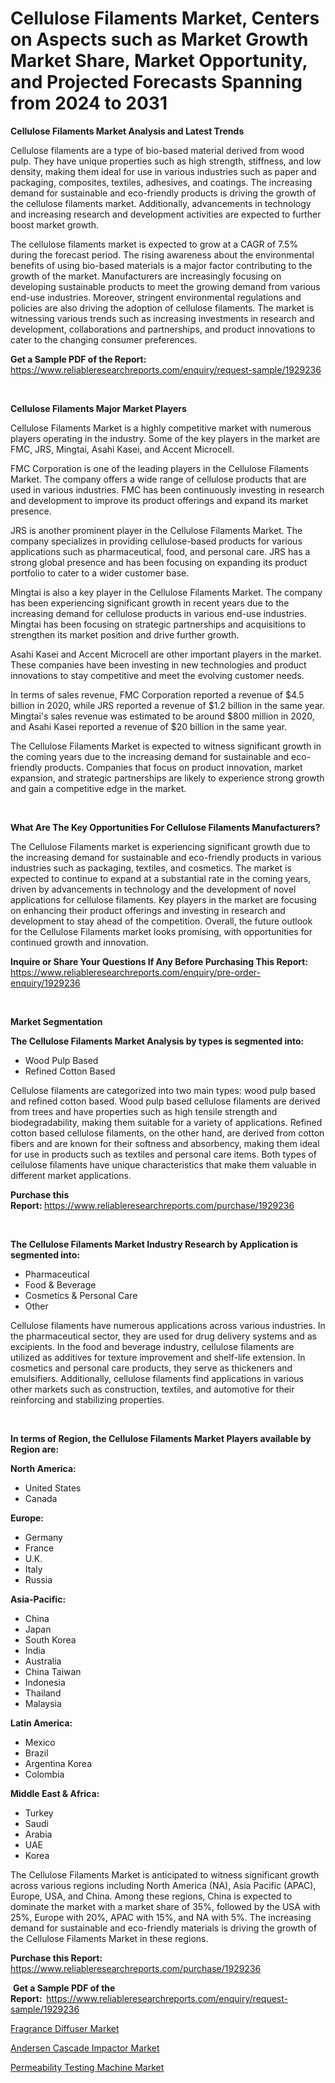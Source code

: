 <p><h1>Cellulose Filaments Market, Centers on Aspects such as Market Growth Market Share, Market Opportunity, and Projected Forecasts Spanning from 2024 to 2031</h1></p><p><strong>Cellulose Filaments Market Analysis and Latest Trends</strong></p>
<p><p>Cellulose filaments are a type of bio-based material derived from wood pulp. They have unique properties such as high strength, stiffness, and low density, making them ideal for use in various industries such as paper and packaging, composites, textiles, adhesives, and coatings. The increasing demand for sustainable and eco-friendly products is driving the growth of the cellulose filaments market. Additionally, advancements in technology and increasing research and development activities are expected to further boost market growth.</p><p>The cellulose filaments market is expected to grow at a CAGR of 7.5% during the forecast period. The rising awareness about the environmental benefits of using bio-based materials is a major factor contributing to the growth of the market. Manufacturers are increasingly focusing on developing sustainable products to meet the growing demand from various end-use industries. Moreover, stringent environmental regulations and policies are also driving the adoption of cellulose filaments. The market is witnessing various trends such as increasing investments in research and development, collaborations and partnerships, and product innovations to cater to the changing consumer preferences.</p></p>
<p><strong>Get a Sample PDF of the Report:&nbsp;</strong> <a href="https://www.reliableresearchreports.com/enquiry/request-sample/1929236">https://www.reliableresearchreports.com/enquiry/request-sample/1929236</a></p>
<p>&nbsp;</p>
<p><strong>Cellulose Filaments Major Market Players</strong></p>
<p><p>Cellulose Filaments Market is a highly competitive market with numerous players operating in the industry. Some of the key players in the market are FMC, JRS, Mingtai, Asahi Kasei, and Accent Microcell.</p><p>FMC Corporation is one of the leading players in the Cellulose Filaments Market. The company offers a wide range of cellulose products that are used in various industries. FMC has been continuously investing in research and development to improve its product offerings and expand its market presence.</p><p>JRS is another prominent player in the Cellulose Filaments Market. The company specializes in providing cellulose-based products for various applications such as pharmaceutical, food, and personal care. JRS has a strong global presence and has been focusing on expanding its product portfolio to cater to a wider customer base.</p><p>Mingtai is also a key player in the Cellulose Filaments Market. The company has been experiencing significant growth in recent years due to the increasing demand for cellulose products in various end-use industries. Mingtai has been focusing on strategic partnerships and acquisitions to strengthen its market position and drive further growth.</p><p>Asahi Kasei and Accent Microcell are other important players in the market. These companies have been investing in new technologies and product innovations to stay competitive and meet the evolving customer needs.</p><p>In terms of sales revenue, FMC Corporation reported a revenue of $4.5 billion in 2020, while JRS reported a revenue of $1.2 billion in the same year. Mingtai's sales revenue was estimated to be around $800 million in 2020, and Asahi Kasei reported a revenue of $20 billion in the same year.</p><p>The Cellulose Filaments Market is expected to witness significant growth in the coming years due to the increasing demand for sustainable and eco-friendly products. Companies that focus on product innovation, market expansion, and strategic partnerships are likely to experience strong growth and gain a competitive edge in the market.</p></p>
<p>&nbsp;</p>
<p><strong>What Are The Key Opportunities For Cellulose Filaments Manufacturers?</strong></p>
<p><p>The Cellulose Filaments market is experiencing significant growth due to the increasing demand for sustainable and eco-friendly products in various industries such as packaging, textiles, and cosmetics. The market is expected to continue to expand at a substantial rate in the coming years, driven by advancements in technology and the development of novel applications for cellulose filaments. Key players in the market are focusing on enhancing their product offerings and investing in research and development to stay ahead of the competition. Overall, the future outlook for the Cellulose Filaments market looks promising, with opportunities for continued growth and innovation.</p></p>
<p><strong>Inquire or Share Your Questions If Any Before Purchasing This Report:</strong> <a href="https://www.reliableresearchreports.com/enquiry/pre-order-enquiry/1929236">https://www.reliableresearchreports.com/enquiry/pre-order-enquiry/1929236</a></p>
<p>&nbsp;</p>
<p><strong>Market Segmentation</strong></p>
<p><strong>The Cellulose Filaments Market Analysis by types is segmented into:</strong></p>
<p><ul><li>Wood Pulp Based</li><li>Refined Cotton Based</li></ul></p>
<p><p>Cellulose filaments are categorized into two main types: wood pulp based and refined cotton based. Wood pulp based cellulose filaments are derived from trees and have properties such as high tensile strength and biodegradability, making them suitable for a variety of applications. Refined cotton based cellulose filaments, on the other hand, are derived from cotton fibers and are known for their softness and absorbency, making them ideal for use in products such as textiles and personal care items. Both types of cellulose filaments have unique characteristics that make them valuable in different market applications.</p></p>
<p><strong>Purchase this Report:&nbsp;</strong><a href="https://www.reliableresearchreports.com/purchase/1929236">https://www.reliableresearchreports.com/purchase/1929236</a></p>
<p>&nbsp;</p>
<p><strong>The Cellulose Filaments Market Industry Research by Application is segmented into:</strong></p>
<p><ul><li>Pharmaceutical</li><li>Food & Beverage</li><li>Cosmetics & Personal Care</li><li>Other</li></ul></p>
<p><p>Cellulose filaments have numerous applications across various industries. In the pharmaceutical sector, they are used for drug delivery systems and as excipients. In the food and beverage industry, cellulose filaments are utilized as additives for texture improvement and shelf-life extension. In cosmetics and personal care products, they serve as thickeners and emulsifiers. Additionally, cellulose filaments find applications in various other markets such as construction, textiles, and automotive for their reinforcing and stabilizing properties.</p></p>
<p>&nbsp;</p>
<p><strong>In terms of Region, the Cellulose Filaments Market Players available by Region are:</strong></p>
<p>
    <p> <strong> North America: </strong>
        <ul>
            <li>United States</li>
            <li>Canada</li>
        </ul>
        </p> 
    <p> <strong> Europe: </strong>
        <ul>
            <li>Germany</li>
            <li>France</li>
            <li>U.K.</li>
            <li>Italy</li>
            <li>Russia</li>
        </ul>
        </p> 
    <p> <strong> Asia-Pacific: </strong>
        <ul>
            <li>China</li>
            <li>Japan</li>
            <li>South Korea</li>
            <li>India</li>
            <li>Australia</li>
            <li>China Taiwan</li>
            <li>Indonesia</li>
            <li>Thailand</li>
            <li>Malaysia</li>
        </ul>
        </p> 
    <p> <strong> Latin America: </strong>
        <ul>
            <li>Mexico</li>
            <li>Brazil</li>
            <li>Argentina Korea</li>
            <li>Colombia</li>
        </ul>
        </p> 
    <p> <strong> Middle East & Africa: </strong>
        <ul>
            <li>Turkey</li>
            <li>Saudi</li>
            <li>Arabia</li>
            <li>UAE</li>
            <li>Korea</li>
        </ul>
    </p>
    </p>
<p><p>The Cellulose Filaments Market is anticipated to witness significant growth across various regions including North America (NA), Asia Pacific (APAC), Europe, USA, and China. Among these regions, China is expected to dominate the market with a market share of 35%, followed by the USA with 25%, Europe with 20%, APAC with 15%, and NA with 5%. The increasing demand for sustainable and eco-friendly materials is driving the growth of the Cellulose Filaments Market in these regions.</p></p>
<p><strong>Purchase this Report: </strong><a href="https://www.reliableresearchreports.com/purchase/1929236">https://www.reliableresearchreports.com/purchase/1929236</a></p>
<p>&nbsp;<strong>Get a Sample PDF of the Report:&nbsp;&nbsp;</strong><a href="https://www.reliableresearchreports.com/enquiry/request-sample/1929236">https://www.reliableresearchreports.com/enquiry/request-sample/1929236</a></p>
<p><strong></strong></p>
<p><p><a href="https://view.publitas.com/reportprime-1/fragrance-diffuser-market-offer-valuable-insights-into-market-size-market-share-market-trends-and-projections-spanning-from-2023-to-2030/">Fragrance Diffuser Market</a></p><p><a href="https://view.publitas.com/reportprime-1/andersen-cascade-impactor-market-a-comprehensive-report-of-its-market-share-growth-trends-2023-2030/">Andersen Cascade Impactor Market</a></p><p><a href="https://view.publitas.com/reportprime-1/permeability-testing-machine-market-centers-on-aspects-such-as-market-growth-market-share-market-opportunity-and-projected-forecasts-spanning-from-2023-to-2030/">Permeability Testing Machine Market</a></p></p>